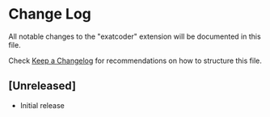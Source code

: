 # Change Log

All notable changes to the "exatcoder" extension will be documented in this file.

Check [Keep a Changelog](http://keepachangelog.com/) for recommendations on how to structure this file.

## [Unreleased]

- Initial release